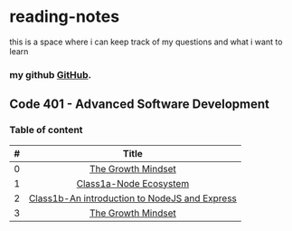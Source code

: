 # reading-notes
this is a space where i can keep track of my questions and what i want to learn
### **my github [GitHub](https://github.com/AnasNemrawi).**
## Code 401 - Advanced Software Development

### Table of content

|  #  |  Title |
| --- |:---------------------------------------------------------------------------------------:|
|  0  |[The Growth Mindset](./reading-notes/TheGrowthMindset.md)                                |
|  1   |[Class1a-Node Ecosystem](./reading-notes/Class-1a-NodeEcosystem.md)                     |
|  2   |[Class1b-An introduction to NodeJS and Express](./reading-notes/Class1b.md)             |
|  3  |[The Growth Mindset](./reading-notes/Data-Structures-and-Algorithms.md)                  |

